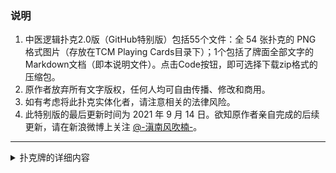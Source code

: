 ### 说明

1. 中医逻辑扑克2.0版（GitHub特别版）包括55个文件：全 54 张扑克的 PNG 格式图片（存放在TCM Playing Cards目录下）；1个包括了牌面全部文字的Markdown文档（即本说明文件）。点击Code按钮，即可选择下载zip格式的压缩包。
2. 原作者放弃所有文字版权，任何人均可自由传播、修改和商用。
3. 如有考虑将此扑克实体化者，请注意相关的法律风险。
4. 此特别版的最后更新时间为 2021 年 9 月 14 日。欲知原作者亲自完成的后续更新，请在新浪微博上关注 [@-滇南风吹楠-](https://weibo.com/u/6384219300)。

---
<details>
<summary>扑克牌的详细内容</summary>

|  序号 | 牌面 | 类别 | 原文 | 分析 | 一句话反驳 |
| :--- | :--- | :--- | :--- | :--- | :--- |
| 1 | 大王 | 逻辑谬误 | 国家领导人都支持中医药，你敢和他们作对！ |  |  |
| 2 | 小王 | 逻辑谬误 | 发展我国传统医药是写进宪法的国策。你们反对中医药就是反对宪法！ |  |  |
| 3 | 黑桃A | 逻辑谬误 | 那么多院士、科学家都支持中医，你是个什么东西！ | 这种诡辩术叫「诉诸权威」(argument from authority)，是逻辑谬误中最负盛名的类型之一。哪怕是本领域的专家，也可能因为种种原因没有正确的认识。至于跨界发言的专家，水平更可能与一般人没有差别。很多时候，我们并非不能驳斥权威，只是没有给自己足够的勇气而已。 | 院士就一定对吗？ |
| 4 | 黑桃K | 逻辑谬误 | 没有中医，你祖先是怎么活下来的！ | 此言论犯了最典型的「可疑因谬误」(questionable cause fallacy)，即在两个事件之间建立了虚假的因果关系。事实上，人类仅凭自身的生物学特性和一些原始的文化习性就可以代代繁衍，医学实践并非必需。类似说法还有很多，比如「都是因为你夏天没给孩子用三伏贴，她才一直生病」。 | 外国人没有中医，是怎么活下来的？苍蝇、老鼠没有蝇医、鼠医，又是怎么活下来的？ |
| 5 | 黑桃Q | 逻辑谬误 | 你觉得中医不好，那是因为你没遇见真正的大师！ | 此言论犯了「诉诸纯洁」(appeal to purity)的谬误。为了捍卫一个概念的崇高性，就不断修改它的定义，把所有反证和例外都指责为「因为它们不是真的」，于是「真」东西就永远神圣、永远完美，但也永远只存在于想象之中。类似说法还有「现在中医治疗效果不好，都是因为中药越来越不好了」。 | 你直接说真正的大师是谁吧，请出来让我们瞧瞧？ |
| 6 | 黑桃J | 逻辑谬误 | 那么多西药都有副作用，你见中药有几个有副作用的？ | 此言论犯了「诉诸无知」(appeal to ignorance)的谬误。现代药物看上去副作用多，是因为药学界对它们的了解多；中药的副作用动辄「尚不明确」，是因为药学界的严肃研究不多。证据的缺乏（也即对证据的无知）并不表明没有证据。 | 对不起，现代医学很诚实，只会老老实实标注副作用，不像中医喜欢拿着「尚不明确」伪装无毒无害。 |
| 7 | 黑桃10 | 逻辑谬误 | 西医就能包治百病？好多病西医也治不了，就应该让中医来治！ | 此言论犯了「虚假两难」(false dilemma)的谬误。在现实中，对于现代医学的不治之症，并非只有「让中医治」这一种选择，完全可以有其他选择（比如不滥治疗、顺其自然）。无视其他选择，就会形成「不是让现代医学治就是让中医治」的虚假两难处境。 | 这就好比说我现在没东西吃饿着肚子，是不是就非得吃屎？ |
| 8 | 黑桃9 | 逻辑谬误 | 中药是纯天然的，所以无副作用；西药都是化学品，所以副作用很多。 | 此言论犯了「诉诸自然」(appeal to nature)的谬误，即先验地认为天然的就是好的，人工的（特别是化学合成和基因工程改造的）就是坏的。这种自然崇拜也是很多人推崇「古法」「秘制」「有机」食品，而对工业食品和基因修饰食品怀有病态恐惧的原因。 | 原始社会跳大神治病最天然了，你要不试试？ |
| 9 | 黑桃8 | 逻辑谬误 | 西医也有那么多骗子，你们还不是天天吹西医！ | 这种比烂思维，在逻辑上叫「负负得正」(two wrongs make a right)谬误，常见表现就是通过寻找乙的缺陷，试图抵消掉与乙对立的甲的缺陷，进而企图表明甲的正当性。在社会热点事件舆论中常见的苛求「完美受害者」的思维犯的也是同样的谬误。 | 不好意思，有骗子很正常，但有了骗子不承认还要狡辩就是不要脸了。 |
| 10 | 黑桃7 | 逻辑谬误 | 虽然细辛等中药所含的马兜铃酸致癌，但只谈毒性不谈剂量是耍流氓！ | 要应用「剂量决定毒性」这一定律至少需要两个预设条件：1. 毒物有服用的必要；2. 毒物具有最低安全剂量。然而，致癌物并没有最低安全剂量；更重要的是，细辛等中药并无可靠药效，根本就没有服用必要，也就没有讨论其剂量的必要。无视前提条件滥用这一定律，是犯了用通则凌驾例外的「偶例谬误」(accident fallacy)。 | 虽然屎有毒，但只谈毒性不谈剂量就是耍流氓，你吃吗？ |
| 11 | 黑桃6 | 逻辑谬误 | 别看你现在骂中医骂得这么欢，我就不信你小时候没用过中药！ | 此言论犯了「诉诸虚伪」(appeal to hypocrisy)的谬误，常见形式就是举出批评者以往的反面言行，企图论证批评者个人的虚伪性，从而表明其批评不可靠。然而，随着个人的成长和阅历的丰富，其言行完全可以发生合理转变。一味粗暴地挖掘所谓「黑历史」打脸，不过是无赖行径。 | 是不是小时候尿过床的人，长大了都不能批评别人不讲卫生？ |
| 12 | 黑桃5 | 逻辑谬误 | 什么中医西医，什么传统现代，分那么清干吗？只要能治病不就行了。 | 此言论犯了「中间立场」(middle ground)的谬误，不分青红皂白摆出一副「理客中」的样子，仿佛这种不偏不倚的态度永远最正确、最体面。然而很多时候，这种貌似公允的中间立场实际上却充当了恶的帮凶。 | 你都不知道我们为什么批评中医，就跑来和稀泥，莫非祖上是泥瓦匠出身？ |
| 13 | 黑桃4 | 逻辑谬误 | 西医只会讲一大堆DNA、受体、激素的术语，听也听不懂；你直接说是「上火」多简单！ | 此言论犯了「个人怀疑」(personal incredulity)的谬误，即认为只有我能理解的才是正确的，我听不懂的就不可信。这种心态，也是中医可以利用大众普遍不具备科学素养的缺陷在人群中广泛传播的原因之一。 | 恕我直言，你应该活到老、学到老，而不是理直气壮地宣称自己无知。 |
| 14 | 黑桃3 | 逻辑谬误 | 中医再有问题，人家起码在治病救人；你嘴皮子这么利索，你也给人治个病？ | 这种「你行你上」的思维，犯的是「诉诸成就」(appeal to accomplishment)的谬误，是诉诸权威谬误的一种特别形式。持此思维的人，不是以被批评者的成就为被批评者开脱，就是以批评者不具备这种成就而否定批评的合理性。 | 照这逻辑，我是不是得一把屎一把尿亲自拉扯大一个孩子，才有资格指出你爸妈没教过你逻辑啊？ |
| 15 | 黑桃2 | 逻辑谬误 | 你又不是搞中医的，有什么资格批评中医？ | 此言论代表了一大类称为「诉诸人身」(ad hominem)的谬误，即通过对批评者个人身份、经历、能力以至人格的贬低（甚至羞辱），达到否定批评的目的。这是极为常见的诡辩术，但也可以说是最低级的诡辩术。比这更低级的，则是通过行动诉诸真正的「人身」，通过举报等行径让对方被迫闭嘴，于是舆论场便只剩下一种声音。 | 怎么，批评中医还要靠你颁发金字许可啊？ |
| 16 | 红桃A | 民族主义 | 中医和西医各有各的好处，为什么非要捧西医踩中医？ | 在当前语境下，中医作为传统医学的代表，与之对立的是现代医学。现代医学是全人类智慧的结晶，既有西方人的贡献又有中国人的贡献。用「西医」称呼现代医学，企图把普世的现代医学塑造为一种外集团的文化属性，这叫「诱导用词」(loaded words)，是狭隘民族主义的常用话术。 | 我们支持的是现代医学，现代医学才不分中西；你听说过高等数学分中国高等数学和西方高等数学吗？ |
| 17 | 红桃K | 民族主义 | 中医蕴含了中华民族五千年的智慧，其正确性不容置疑！ | 这种逻辑叫「诉诸传统」(appeal to tradition)，即认为传统一定是正当的、合理的。它也是狭隘民族主义者最爱用的论证手法之一。对此，一百年前新文化运动的旗手之一鲁迅在小说《狂人日记》中已经给出了震聋发聩的反驳。 | 「从来如此，便对么？」 |
| 18 | 红桃Q | 民族主义 | 《黄帝内经》和《神农本草经》博大精深，看不懂的人才诋毁它们。 | 这种逻辑叫「诉诸古代智慧」(appeal to ancient wisdom)，常见表现就是把一两本古籍奉为穷尽了一切有用知识的集大成之作，后人唯一能做的不过是为它们作注。这种以古为尊的思想是非常典型的传统思维，而与面向未来、承认无知、追求进步的现代思维格格不入。 | 明明是许多代人慢慢修改、汇编才写成的书，非要伪托为黄帝和神农的著作，这种古代诈术确实博大精深。 |
| 19 | 红桃J | 民族主义 | 人民群众喜欢中医，你不喜欢，你算老几！ | 这种逻辑叫「诉诸人民」(appeal to the people)，即认为人民的观点和行为一定正确合理。诉诸人民是民粹主义的基本立论，而它也很容易与狭隘民族主义结合。不过正如很多分析指出的：在民粹主义话语中，「人民」只是一个完美纯洁的想象的群体；凡是民粹主义看不惯的个体，都会被他们开除出「人民」的行列。 | 人民还普遍希望不劳而获呢，你也赞成？ |
| 20 | 红桃10 | 民族主义 | 中医是中华文明的瑰宝，反中医就是反中华文明！ | 此言论主要犯了「合成谬误」(fallacy of composition)。中医固然是中华文明的一部分，但对部分的评价不能推及到整体之上。合成谬误（以及类似的分割谬误）是狭隘民族主义者常用的话术，借此把具体的传统文化与整个民族文化强行捆绑，从而可以方便地给该事物的批评者扣帽子。 | 中华文明有那么多真正的瑰宝，又不是只有中医；中医哪来那么大脸面能代表整个中华文明？ |
| 21 | 红桃9 | 民族主义 | 当年汪精卫叫嚣「废止中医」，后来他成了大汉奸。这样你就知道反中医的人都是什么货色了吧。 | 此言论犯了典型的「罪恶关联」(guilty by association)谬误，其基本结构是：甲和乙在某方面有相同之处，甲是罪恶的，所以乙也是罪恶的。狭隘民族主义者常常用这种话术建立其反对者与某些「民族罪人」的关联，企图让听者把对后者的强烈负面情绪转嫁到前者之上。 | 汪精卫是男人，你爸也是男人，所以你爸也是汉奸，妥妥的。 |
| 22 | 红桃8 | 民族主义 | 一千年以后，你已经身名俱灭，但人们还会记得扁鹊、华佗。 | 中医界对扁鹊、华佗的尊崇，相当于一种圣徒崇拜(saint worship)。与很多宗教中行迹成疑的圣徒一样，在现代史学看来，扁鹊、华佗也正如上古史和民间传说中的很多人物一样，是胡适所谓「箭垛式的人物」，其「神迹」是一层层添油加醋臆造出来的。 | 这个我信——只要人类一直跟今天一样愚蠢，一千年之后，他们肯定还会继续在冥王星上跳大神。 |
| 23 | 红桃7 | 民族主义 | 连美国人都对中医药赞叹不已，你身为中国人却批评中医，羞愧不羞愧？ | 这种逻辑是「诉诸权威」(arguments from authority)谬误在狭隘民族主义语境中的特别类型，即把外国人当成一种权威，因此外国人对本民族的某种文化的认同不仅可以证明该种文化的优越性，而且可以用来贬低本民族内对该文化的批评者。 | 一边骂着美国人，一边又对美国人的言行如此敏感，对方夸上几句就沾沾自喜，说到底还是跪久了，太自卑。 |
| 24 | 红桃6 | 民族主义 | 日本人把中药卖到全世界，在国际市场上的占有率高达80%，中国却还有人在诋毁中医！ | 且不说有关国际中药市场份额的很多流行说法有统计不确的问题，这种言论本身仍然是「诉诸外国人」（把外国人当成权威，因此外国人对中医药的弘扬可以证明中医药就是好）的狭隘民族主义话术的代表例子，而且还结合了「凡事都要争世界第一」的偏激心态。 | 拿中药这种基本没用的东西满世界咋唬，这种破事也要争「第一」？ |
| 25 | 红桃5 | 民族主义 | 中世纪阿拉伯医学家伊本·西拿是中国人后代，西医受他很大影响，所以西医也不过是中医的分支罢了。 | 伊本·西拿有一个父系祖先叫西拿(Sina)。有人认为这个名字意为「中国」，进而推出伊本·西拿是中国人后代，这在学界是影响力很小的假说，有民间词源学(folk etymology)之嫌。利用民间词源学之类牵强附会的论证攀附外族名人，硬说是本族人或其后代，是很多「历史发明家」爱用的招数。 | 其实有个叫杜钢建的湖南学者说了，西方人都是中国人后代，区区一个伊本·西拿算啥！ |
| 26 | 红桃4 | 民族主义 | 好多成语都来自中医，比如病入膏肓、妙手回春、以毒攻毒等等，是不是也都要从词典里删掉？ | 此言论犯了「稻草人」(straw man)谬误，即歪曲对方的论点，树立一个对方并不支持的主张作为靶子来攻击。批评中医的人针对的主要是科学层面，一般不针对纯粹的人文层面。这正如英国学者理查德·道金斯是彻底的宗教批判者，但也不否认基督教为英语贡献了大量宝贵的词语和典故。 | 我们只希望中医药能够真正实现现代化，没说过让中医成语退出汉语词典，请不要伪造观点。 |
| 27 | 红桃3 | 民族主义 | 我没你们读书人懂得多，但是我爱国，就是看不惯你们批评中医！ | 此言论可以作为「红鲱鱼」(red herring)谬误的实例，即抛出与对方观点毫无关联的话题，从而转移争论焦点。爱不爱国，与批评不批评中医是完全没有关系的两件事。但狭隘民族主义者通过抛出「爱国」两字，便可以把听众的注意力转移到自己擅长的领域，然后便可以用丰富的经验打败论敌。 | 你完全可以既爱国又有文化，真的，这两样不冲突。 |
| 28 | 红桃2 | 民族主义 | 希望有关部门查查那些反中医的家伙，我怀疑他们拿了美分。 | 此言论不仅犯了「诉诸人身」的谬误，更重要的是持有阴谋论观点，坚信批评中医一定是境外敌对势力收买本民族败类、通过散布反动言论败坏中华民族自信力的阴谋。在逻辑上，这种阴谋论式谬误有个专称，叫做「鬼祟谬误」(furtive fallacy)。 | 我也怀疑美国是不是向中国释放了「基因武器」，怎么让我中华民族里面有这么多缺乏逻辑的蠢人？ |
| 29 | 方块A | 心理偏差 | 我去年腰疼，去看西医没治好，老中医给贴了个膏药，又按摩了之后就好了，所以我支持中医。 | 这种以亲身经历替中医辩护的言论，犯的是「轶事谬误」(anecdotal fallacy)，即用生动鲜活的个例来论证中医的有效性。轶事谬误是人类先天心智欠缺统计学思维的主要表现。在科学上，个案在绝大多数情况下不能说明问题，只有一定数量的样本的统计结果才可能有意义。 | 如果你确诊了百分之百死亡的狂犬病，然后真的被治好了，那么用个例说事还算合理；就得了个腰疼，那点个人经验就别太当真了吧。 |
| 30 | 方块K | 心理偏差 | 我邻居的小姨子的同学的老板的爱人得了癌症，放疗几轮都没好，吃了老中医一服药就好了！ | 有些用来替中医辩护的个例，已经到了近乎荒谬的地步；用这种传闻来说事，相当于神学上所谓「诉诸神迹」(argument from miracles)。在循证医学看来，所有这些真伪莫辩的流言，在证据等级金字塔中都只能位于最不值得重视的最底层。 | 治好癌症算什么！我网友的大伯子的战友的女儿的男朋友是秃头，中医也一直治不好，去佛寺里烧了回香，现在不秃了，长出了跟佛祖一样的卷毛呢！ |
| 31 | 方块Q | 心理偏差 | 好多老中医都很长寿，这还不能说明中医有效？ | 此言论是统计学上所谓「抽样偏差」(sampling bias)的代表，即用来论证某观点的例证都是经过有意选择的正面（或负面）样本。在科学上，只有通过随机抽样的方法，才能克服这种有意无意选择同质化样本的问题。 | 你统计过所有中医的寿命？还有好多中医不长寿你怎么不说？ |
| 32 | 方块J | 心理偏差 | 我感冒之后吃维C银翘片，确实不发烧了，你能说中药无效？ | 科学上常常说「相关不等于因果」，是因为光靠一般性观察得出的某条件和某现象的相关性背后往往有非常复杂的机制，必须通过设置对照组，让对照组与观察组（或实验组）只有这个条件不同，其余情况皆同，才有可能确定该条件与该现象的因果性。维C银翘片虽然表面上展示出了中药与退热的相关性，但实际起作用的是其中的现代药物对乙酰氨基酚，这才是可靠的因果性。 | 狐狸和老虎一起出门，百兽望之奔逃，到底是狐狸厉害还是老虎厉害？ |
| 33 | 方块10 | 心理偏差 | 一个晚期癌症病人吃了三个月中药后去世，不表明中药就没用；如果他不吃中药可能两个月就死了。 | 此言论犯了「反事实谬误」(counterfactual fallacy)，即虚构出一个并不存在的「对照组」与现实对照，试图论证某条件是某现象的原因。然而，既然是虚构的场景，那就不可避免会塞入说者的主观立场。 | 你怎么不说如果他不吃中药说不定就不会死呢？ |
| 34 | 方块9 | 心理偏差 | 我去看中医，人家态度和蔼，没吃药病就好了一半；哪像西医院，大夫一个个都凶神恶煞的。 | 除了【一句话反驳】里揭示的事实外，此言论也生动地说明，心理因素在很大程度上可以影响病情，从而产生「安慰剂效应」(placebo effect)。所以现代医学在做疗效检验时，必须用「盲法」排除掉有意无意施加在实验参与者身上的种种心理暗示。 | 现代医院真能治病，里面病人多，大夫太忙，当然没那么多时间对你嘘寒问暖了。 |
| 35 | 方块8 | 心理偏差 | 有本事你一辈子别用中医！ | 此言论使用了「诉诸恐惧」(appeal to fear)的话术。作为一大类统称为「诉诸情感」的谬误之一，诉诸恐惧的话术企图让对方因为害怕而放弃立论。在心理学看来，这是让情绪驱动了自主心智的「快思考」，压制了理性驱动的算法心智的「慢思考」。 | 不用就不用！ |
| 36 | 方块7 | 心理偏差 | 那么多农民靠种中药脱贫致富，你就没想过他们挣不到钱怎么办？ | 此言论使用了「诉诸怜悯」(appeal to pity)的话术，也是诉诸情感谬误的一种。这种话术企图让对方对某人或某物产生怜悯，甚至感到内疚，从而在情绪的驱动下放弃立论。在重视人情的中国社会中，诉诸怜悯的话术历史悠久，孔子就是个中高手，在他回答其弟子宰予有关「三年之丧」的提问时本相毕露。 | 要不让农民种大麻吧，这个来钱更快…… |
| 37 | 方块6 | 心理偏差 | 真理常常掌握在少数人手里。今天你们这些科学教徒不承认中医理论，以后中医理论证实了，看你们怎么办！ | 此言论使用了「伽利略开局」(Galileo gambit)的话术，即以历史上伽利略受到迫害等少数事件为例，试图论证某种不合主流的理论会有翻盘的一天。从统计学的角度看，这也是一种「取样偏差」，即忽略了非主流理论里面大部分根本没有得到主流承认的基本事实。 | 提醒你一个事实：在中国，批评中医的人才是少数，要当伽利略也是我们才够格吧？ |
| 38 | 方块5 | 心理偏差 | 一个人得了癌症快死了，不是应该尽量多试试各种方法吗？万一有用呢？ | 这种思维利用人类对死亡的恐惧，过分夸大了某种另类疗法的价值。在统计学上，这相当于为了竭力避免「二类错误」（type II error, 某事为真而不承认其真）而大量犯下「一类错误」（type I error, 某事不真而相信其真），很多时候反而会造成更严重的后果。 | 这种说法暴露了中国缺乏死亡教育的事实，所以病人倾家荡产、骗子盆满钵满的事情才一再发生，可叹！ |
| 39 | 方块4 | 心理偏差 | 今天这群科学教徒能灭掉中医，明天他们就能灭掉中餐，后天又会灭掉汉字，最后我们都成了科学的奴隶！ | 此言论犯了「滑坡」(slippery slope)谬误，用一大串概率非常小的因果关系引出一个令人恐惧或厌恶的最终结果，从而否定对方的立论。滑坡谬误常常会与歪曲对方观点的「稻草人」谬误联用，产生更强的诡辩效果。 | 你第一个假设就不成立——就我们这点声音能灭掉中医？我们自己才更可能被灭掉好吧？ |
| 40 | 方块3 | 心理偏差 | 两军打仗，西医就像外援，虽然帮你打仗，但有时候敌我不分；中医就像后援，虽然不帮你打仗，但缺粮给粮、缺弹给弹，思路就不一样。 | 此言论犯了「虚假类比」(false analog)谬误，用本质根本不同的另一事物来比喻所要说明的事物。由于虚假类比常具有生动性和易理解性，它很容易调动人类的「快思考」本能，而忘记用「慢思考」追究这种类比是否合理。虚假类比也是传统思维的常见话术。 | 这一看就是中了中学语文课本的毒还没解，还以为胡乱比喻是说理的好方法呢！ |
| 41 | 方块2 | 心理偏差 | 心诚则灵。你不信中医，心不诚，那中医当然治不了你的病。 | 此言论犯了「诉诸信仰」(appeal to faith)的谬误。「心诚则灵」是很多非理性信仰维持洗脑能力的最高原则之一。在心理学看来，这是一种十分常见的「污化的心智程序」，它让人拒绝反思和评估，从而无法做出理性决策。 | 心诚才能治病？这是大夫还是邪教领袖啊？ |
| 42 | 梅花A | 虚假事实 | 中医糊糊涂涂治好了病，西医清清楚楚瞧不好病。 | 此言论通过诱导用词，让人以为中医能治病。然而，疗效的检验需要遵循「足够样本、随机、对照、盲法、多中心」等一系列科学原则。以这些原则衡量，对很多疾病来说，除去医药以外因素的影响，中医并无有效治疗方法。泛泛说中医能治病，是支持中医的言论中最常见的「虚假前提」(false premise)。 | 不不不，中医糊糊涂涂让你上当受骗，现代医学清清楚楚让你免受欺骗。 |
| 43 | 梅花K | 虚假事实 | 西医只会治标，头痛医头、脚痛医脚，中医却有整体观，能够治本。 | 这是中医支持者常用的自吹自擂的说辞，其话术与商学上所谓「诱饵掉包」(bait-and-switch)如出一辙，都是用天花乱坠的「卖家秀」来兜售名不副实的产品。事实是中医无法有效认识病因，既不能治标，更不能治本。而且由于中医无法对局部建立实证、深入的认识，也就不可能在此基础上建立真正的整体观。 | 认识世界的方法处在幼儿园水平，却操着顶尖科学家的心，你知道中国有个成语叫「挂羊头，卖狗肉」吗？ |
| 44 | 梅花Q | 虚假事实 | 西医有病才治，中医却可以治未病。 | 「治未病」也是中医自我宣传时常用的「诱饵掉包」话术。事实是中医无法有效认识病因，也就无法真正预防疾病。相比之下，对传染病的有效预防其实正是人类医学走向现代化过程中的里程碑事件（2019年以来的冠病疫情，主要也是靠现代医学的疫苗和公共卫生措施控制的）。如今，现代医学对多种慢性病也有了较为丰富的预防经验。 | 中医就别自吹「治未病」了吧，只要别「治出病」就谢天谢地了。 |
| 45 | 梅花J | 虚假事实 | 西医对一千个病人都只有一种疗法，中医却能辨证论治。 | 「辨证论治」和「治未病」一样，也是常见的「诱饵掉包」话术。如果无法对疾病和症状做出客观诊断，那么所谓「辨证论治」就不过是中药的排列组合游戏。相比之下，现代医学却真正能够在治疗肿瘤等疾病时做到因人而异，「对症下药」。 | 中医的「辨证论治」，其实就是小孩子玩过家家：你今天穿了红色衣服，给你绿珠子两粒搭配一下，他今天穿了红黄相间的衣服，给他绿珠子两粒，再加紫方块一个吧…… |
| 46 | 梅花10 | 虚假事实 | 西医善于治急病；中医善于治慢性病。 | 这又是中医「诱饵掉包」话术的常见说法。事实是即使对于慢性病，中医药本身也无多少有效手段治疗。只不过，慢性病往往病因复杂，疗程长，难于痊愈，常受心理因素等多种外部因素影响，不容易呈现立竿见影的效果，这便给了中医在内的许多替代医学(alternative medicine)混水摸鱼的空间。 | 中医治不了急病，被现代医学赶到了慢性病这个最后的避难所，这种不光彩的历史怎么还还引以为荣了？ |
| 47 | 梅花9 | 虚假事实 | 中国人体质和西方人不同，西方人不坐月子没问题，但中国人就不行，等你老了你就知道了。 | 中国人与西方人在体质上仅有微小差别，虽然确实会影响到某些疗法和生活方式的实施，但在「坐月子」等大量具体案例中却并无有效证据表明两个人群应予区别对待。仅因为人到老年出现健康问题，在时间上居于「不坐月子」之后，就在二者之间建立因果关系，在逻辑上是标准的「后此谬误」(ad hoc fallacy)，是可疑因谬误中的一大类型。 | 哦，你是说黑眼睛黑头发黄皮肤，永永远远是东亚病夫？ |
| 48 | 梅花8 | 虚假事实 | 那么多科研论文都表明中药有效，不懂就去查知网和PubMed！ | 就医学领域而言，「科研论文＝结果有效」是最容易让外行上当的虚假前提之一。有调查研究发现，即使在国际医学界，实验设计正确、能够为临床医学提供有效信息的论文，也只占全部论文的6%. 至于中文医学论文，或中药研究论文，或中文的中药研究论文，其平均水平就更是远为低劣。 | 说这话的人就像被电视直销欺骗的中老年人：「能上电视的东西，还有假的吗？」 |
| 49 | 梅花7 | 虚假事实 | 现在去医院，动不动就做检查，几百上千搭出去，西药也很贵；哪像中医中药，便宜实惠。 | 医疗作为一种经济活动，也要进行成本效益分析(cost-benefit analysis)。如果检查和药物真正有用，能够获得排除重大风险或有效控制病情的良好毅然效益，那么成本高一点是可以接受的。如果诊治无用，效益为零，成本再低也是不划算的。另外，现代药物并非都贵，中药也并非都便宜。 | 其实吃中药不如吃土，都不怎么治病，但吃土可是一分钱都不用花。 |
| 50 | 梅花6 | 虚假事实 | 朱砂虽然有毒性，但经过炮制和配伍就可以消除。科学不懂中药加工的奥秘。 | 这种通过精巧的加工就能消除药物毒性的说辞，在很多时候是虚假前提。以朱砂为例，有毒的是其中的汞元素，即使以难溶的硫化汞形式摄入，仍然可在体内蓄积，没有任何炮制和配伍手法可以消除汞。与此类似，认为通过中药配伍的协同作用可以提升药效，在很多时候也是一厢情愿的虚假前提。 | 这里有一包砒霜，你直接吃了会死，你拌上牛奶吃还是会死，爱信不信。 |
| 51 | 梅花5 | 虚假事实 | 古人早就说「是药三分毒」，又不是没提醒过你！ | 在科学哲学看来，「是药三分毒」这种充满语义模糊(ambiguity)的陈述缺乏足够的精确性，也就无法与能够更精确地判定药物毒性的现代药理学理论竞争，属于坏理论。更何况，持此论者常将它作为开脱责任的托辞，而拒斥对药物毒理的精确检验结果。 | 为什么非得是三分毒，不是两分毒也不是四分毒，听说这是使用了古代汉语的虚指大法？ |
| 52 | 梅花4 | 虚假事实 | 屠呦呦研发出中药青蒿素，获得了诺贝尔奖，打了否定中医者的脸！ | 此言论犯了偷换概念的「歧义」(equivocation)谬误。按一般理解，中药指的是按照中医理论用于治病的药物；但中医支持者为了揽功，硬把屠呦呦团队按照现代科学方法制备、检验和应用的现代药物青蒿素说成中药，于是强行改变了中药的定义。类似的做法是根据中医的所谓「药食同源」理论，把所有食物都归为中药，然后诡辩说「你天天都在吃中药」。 | 其实不光青蒿素是中药，凡是「我觉得和中医沾点边、值得硬凑上去沾点光的好东西」都是中药，对吧？ |
| 53 | 梅花3 | 虚假事实 | 科学教徒不过是在玩定义游戏，把不符合科学的都排除出现代医学之列，那中医不科学就不科学吧。 | 有时候，中医信徒也试图反戈一击，用貌似合理的逻辑反驳现代医学。就此言论来说，科学虽然没有公认的定义，但追求更有效的解释和预测一直是其核心精神。中医并不完全与科学相悖，有部分实践通过科学方法检验后，便成为现代医学的一部分。当然，如果偷换概念，把中医重新定义为「中医里除掉现代化的部分之后剩下的无用部分」，那么中医确实可以完全排除出科学之列。 | 自己重新定义了中医，还指责别人玩定义游戏，贼喊捉贼玩得很溜嘛。 |
| 54 | 梅花2 | 虚假事实 | 中医是高屋建瓴的哲学。西医花了那么多钱，也没发达到能验证阴阳五行的程度，最后顶多发现中医理论早已在山顶等候多时了。 | 现代医学作为现代科学的一部分，背后有远比中国哲学深厚的哲学，其中凝聚了古希腊以来两千六百多年诸多哲人的思想结晶。在现代医学哲学看来，所谓「中医哲学」并不是高高在上的巨峰，而是俯瞰无余的小山头，泯然于由全世界所有民族的传统思维组成的低矮丘陵之中。 | 这世上往往是越缺什么越爱嚷嚷什么，难怪中医爱嚷嚷他们懂哲学。 |

</details>